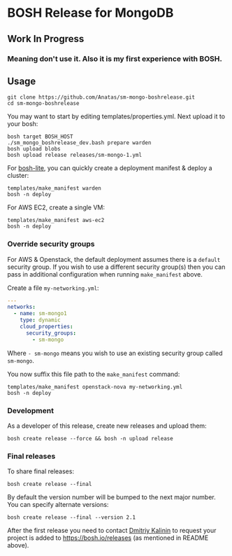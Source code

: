# BOSH Release for MongoDB
## Work In Progress
### Meaning don't use it. Also it is my first experience with BOSH.

## Usage

```
git clone https://github.com/Anatas/sm-mongo-boshrelease.git
cd sm-mongo-boshrelease
```

You may want to start by editing templates/properties.yml. Next upload it to your bosh:
```
bosh target BOSH_HOST
./sm_mongo_boshrelease_dev.bash prepare warden
bosh upload blobs
bosh upload release releases/sm-mongo-1.yml
```

For [bosh-lite](https://github.com/cloudfoundry/bosh-lite), you can quickly create a deployment manifest & deploy a cluster:

```
templates/make_manifest warden
bosh -n deploy
```

For AWS EC2, create a single VM:

```
templates/make_manifest aws-ec2
bosh -n deploy
```

### Override security groups

For AWS & Openstack, the default deployment assumes there is a `default` security group. If you wish to use a different security group(s) then you can pass in additional configuration when running `make_manifest` above.

Create a file `my-networking.yml`:

``` yaml
---
networks:
  - name: sm-mongo1
    type: dynamic
    cloud_properties:
      security_groups:
        - sm-mongo
```

Where `- sm-mongo` means you wish to use an existing security group called `sm-mongo`.

You now suffix this file path to the `make_manifest` command:

```
templates/make_manifest openstack-nova my-networking.yml
bosh -n deploy
```

### Development

As a developer of this release, create new releases and upload them:

```
bosh create release --force && bosh -n upload release
```

### Final releases

To share final releases:

```
bosh create release --final
```

By default the version number will be bumped to the next major number. You can specify alternate versions:


```
bosh create release --final --version 2.1
```

After the first release you need to contact [Dmitriy Kalinin](mailto://dkalinin@pivotal.io) to request your project is added to https://bosh.io/releases (as mentioned in README above).
